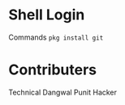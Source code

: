 
# Shell Login
Commands 
```pkg install git```








# Contributers
Technical Dangwal
Punit Hacker
